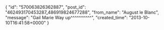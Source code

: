  {
   "id": "570063826362887",
   "post_id": "462493170453287_486919824677288",
   "from_name": "August le Blanc",
   "message": "Gail Marie Way up^^^^^^^^^^",
   "created_time": "2013-10-10T16:41:58+0000"
 }
